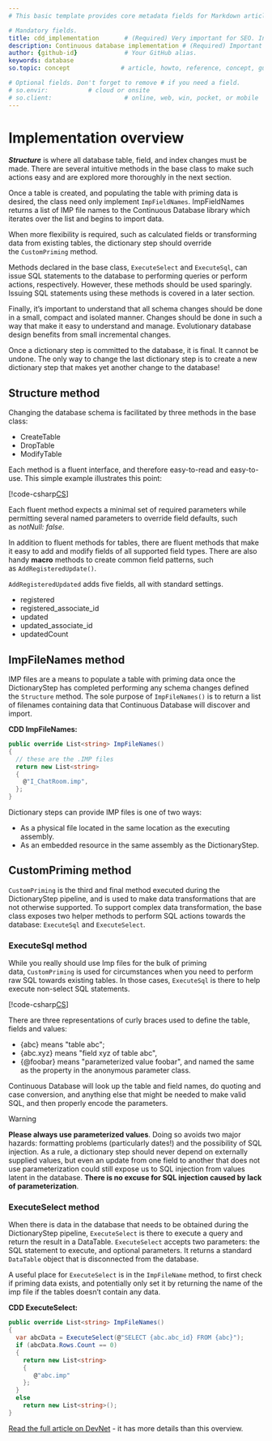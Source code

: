 ```yaml
---
# This basic template provides core metadata fields for Markdown articles on docs.superoffice.com.

# Mandatory fields.
title: cdd_implementation       # (Required) Very important for SEO. Intent in a unique string of 43-59 chars including spaces.
description: Continuous database implementation # (Required) Important for SEO. Recommended character length is 115-145 characters including spaces.
author: {github-id}             # Your GitHub alias.
keywords: database
so.topic: concept              # article, howto, reference, concept, guide

# Optional fields. Don't forget to remove # if you need a field.
# so.envir:           # cloud or onsite
# so.client:                    # online, web, win, pocket, or mobile
---
```


# Implementation overview

***Structure*** is where all database table, field, and index changes must be made. There are several intuitive methods in the base class to make such actions easy and are explored more thoroughly in the next section.

Once a table is created, and populating the table with priming data is desired, the class need only implement `ImpFieldNames`. ImpFieldNames returns a list of IMP file names to the Continuous Database library which iterates over the list and begins to import data.

When more flexibility is required, such as calculated fields or transforming data from existing tables, the dictionary step should override the `CustomPriming` method.

Methods declared in the base class, `ExecuteSelect` and `ExecuteSql`, can issue SQL statements to the database to performing queries or perform actions, respectively. However, these methods should be used sparingly. Issuing SQL statements using these methods is covered in a later section.

Finally, it’s important to understand that all schema changes should be done in a small, compact and isolated manner. Changes should be done in such a way that make it easy to understand and manage. Evolutionary database design benefits from small incremental changes.

Once a dictionary step is committed to the database, it is final. It cannot be undone. The only way to change the last dictionary step is to create a new dictionary step that makes yet another change to the database!

## Structure method

Changing the database schema is facilitated by three methods in the base class:

* CreateTable
* DropTable
* ModifyTable

Each method is a fluent interface, and therefore easy-to-read and easy-to-use. This simple example illustrates this point:

[!code-csharp[CS](includes/structure.cs)]

Each fluent method expects a minimal set of required parameters while permitting several named parameters to override field defaults, such as *notNull: false*.

In addition to fluent methods for tables, there are fluent methods that make it easy to add and modify fields of all supported field types. There are also handy **macro** methods to create common field patterns, such as `AddRegisteredUpdate()`.

`AddRegisteredUpdated` adds five fields, all with standard settings.

* registered
* registered\_associate\_id
* updated
* updated\_associate\_id
* updatedCount

## ImpFileNames method

IMP files are a means to populate a table with priming data once the DictionaryStep has completed performing any schema changes defined the `Structure` method. The sole purpose of `ImpFileNames()` is to return a list of filenames containing data that Continuous Database will discover and import.

**CDD ImpFileNames:**

```csharp
public override List<string> ImpFileNames()
{
  // these are the .IMP files
  return new List<string>
  {
    @"I_ChatRoom.imp",
  };
}
```

Dictionary steps can provide IMP files is one of two ways:

* As a physical file located in the same location as the executing assembly.
* As an embedded resource in the same assembly as the DictionaryStep.

## CustomPriming method

`CustomPriming` is the third and final method executed during the DictionaryStep pipeline, and is used to make data transformations that are not otherwise supported. To support complex data transformation, the base class exposes two helper methods to perform SQL actions towards the database: `ExecuteSql` and `ExecuteSelect`.

### ExecuteSql method

While you really should use Imp files for the bulk of priming data, `CustomPriming` is used for circumstances when you need to perform raw SQL towards existing tables. In those cases, `ExecuteSql` is there to help execute non-select SQL statements.

[!code-csharp[CS](includes/custom-priming.cs)]

There are three representations of curly braces used to define the table, fields and values:

* {abc} means "table abc";
* {abc.xyz} means "field xyz of table abc",
* {@foobar} means "parameterized value foobar", and named the same as the property in the anonymous parameter class.

Continuous Database will look up the table and field names, do quoting and case conversion, and anything else that might be needed to make valid SQL, and then properly encode the parameters.

> [!WARNING]
> **Please always use parameterized values**. Doing so avoids two major hazards: formatting problems (particularly dates!) and the possibility of SQL injection. As a rule, a dictionary step should never depend on externally supplied values, but even an update from one field to another that does not use parameterization could still expose us to SQL injection from values latent in the database. **There is no excuse for SQL injection caused by lack of parameterization**.

### ExecuteSelect method

When there is data in the database that needs to be obtained during the DictionaryStep pipeline, `ExecuteSelect` is there to execute a query and return the result in a DataTable. `ExecuteSelect` accepts two parameters: the SQL statement to execute, and optional parameters. It returns a standard `DataTable` object that is disconnected from the database.

A useful place for `ExecuteSelect` is in the `ImpFileName` method, to first check if priming data exists, and potentially only set it by returning the name of the imp file if the tables doesn’t contain any data.

**CDD ExecuteSelect:**

```cs
public override List<string> ImpFileNames()
{
  var abcData = ExecuteSelect(@"SELECT {abc.abc_id} FROM {abc}");
  if (abcData.Rows.Count == 0)
  {
    return new List<string>
    {
       @"abc.imp"
    };
  }
  else
    return new List<string>();
}
```

[Read the full article on DevNet][1] - it has more details than this overview.

<!-- Referenced links -->
[1]: https://community.superoffice.com/en/content/content/database/continuous-database/
